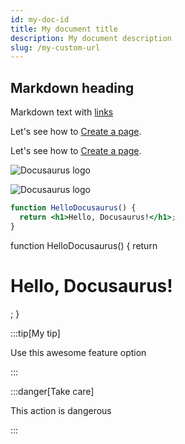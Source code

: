 ```yaml
---
id: my-doc-id
title: My document title
description: My document description
slug: /my-custom-url
---
```


## Markdown heading

Markdown text with [links](./hello.md)



Let's see how to [Create a page](/create-a-page).

Let's see how to [Create a page](./create-a-page.md).

![Docusaurus logo](/img/docusaurus.png)

![Docusaurus logo](./img/docusaurus.png)


```jsx title="src/components/HelloDocusaurus.js"
function HelloDocusaurus() {
  return <h1>Hello, Docusaurus!</h1>;
}
```


function HelloDocusaurus() {
  return <h1>Hello, Docusaurus!</h1>;
}



:::tip[My tip]

Use this awesome feature option

:::

:::danger[Take care]

This action is dangerous

:::



 